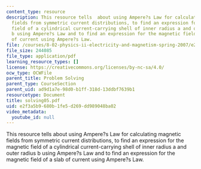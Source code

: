 ```yaml
---
content_type: resource
description: This resource tells  about using Ampere?s Law for calculating magnetic
  fields from symmetric current distributions, to find an expression for the magnetic
  field of a cylindrical current-carrying shell of inner radius a and outer radius
  b using Ampere?s Law and to find an expression for the magnetic field of a slab
  of current using Ampere?s Law.
file: /courses/8-02-physics-ii-electricity-and-magnetism-spring-2007/e2f3a5b9680b1fe5d269dd989048ba02_solving05.pdf
file_size: 244085
file_type: application/pdf
learning_resource_types: []
license: https://creativecommons.org/licenses/by-nc-sa/4.0/
ocw_type: OCWFile
parent_title: Problem Solving
parent_type: CourseSection
parent_uid: ad9d1a7e-98d0-b1ff-318d-13ddbf7639b1
resourcetype: Document
title: solving05.pdf
uid: e2f3a5b9-680b-1fe5-d269-dd989048ba02
video_metadata:
  youtube_id: null
---
```

This resource tells  about using Ampere?s Law for calculating magnetic fields from symmetric current distributions, to find an expression for the magnetic field of a cylindrical current-carrying shell of inner radius a and outer radius b using Ampere?s Law and to find an expression for the magnetic field of a slab of current using Ampere?s Law.